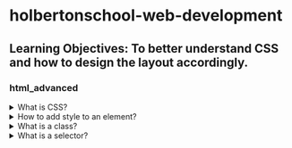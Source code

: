 # holbertonschool-web-development
## Learning Objectives: To better understand CSS and how to design the layout accordingly.



### html_advanced
<details><summary>What is CSS?</summary>
CSS stands for Cascading Style Sheets. If the the HTML is the skeleton of a site, CSS is the skin adorning it. CSS is used for designing your site to be more visually pleasing to the viewer. You can rearrange the contents of a page, change the color of font and backgrounds alike, and many other effects.
</details>

<details><summary>How to add style to an element?</summary>
Adding style to an element is reletively simple. Imagine you have a code...

```

<h1>This is  the header</h1>

```

This will display a simple header, but you can add style to through a css file. Like so.

```

.h1 {
    color: red;
    font-size: 20px
}

```

This will change its color and size. 
</details>





<details><summary>What is a class?</summary>
Its a code used in CSS to implement a certain element from its HTML file. In the previous example, ".h1" is the class for h1.
</details>

<details><summary>What is a selector?</summary>
An element is the main source of filling out your webpage. Its goal is to display the desired content within its brackets. For example...
</details>
